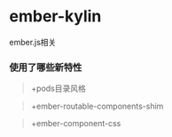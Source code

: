 # ember-kylin
ember.js相关

### 使用了哪些新特性

> +pods目录风格

> +ember-routable-components-shim

> +ember-component-css
